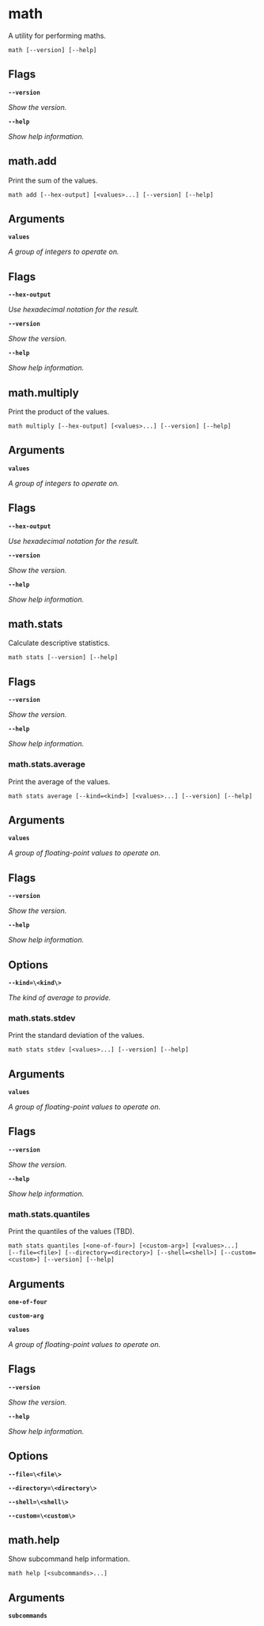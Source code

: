 # math

<!-- Generated by swift-argument-parser -->

A utility for performing maths.

```
math [--version] [--help]
```

## Flags

**`--version`**

*Show the version.*


**`--help`**

*Show help information.*


## math.add

Print the sum of the values.

```
math add [--hex-output] [<values>...] [--version] [--help]
```

## Arguments

**`values`**

*A group of integers to operate on.*


## Flags

**`--hex-output`**

*Use hexadecimal notation for the result.*


**`--version`**

*Show the version.*


**`--help`**

*Show help information.*

## math.multiply

Print the product of the values.

```
math multiply [--hex-output] [<values>...] [--version] [--help]
```

## Arguments

**`values`**

*A group of integers to operate on.*


## Flags

**`--hex-output`**

*Use hexadecimal notation for the result.*


**`--version`**

*Show the version.*


**`--help`**

*Show help information.*

## math.stats

Calculate descriptive statistics.

```
math stats [--version] [--help]
```

## Flags

**`--version`**

*Show the version.*


**`--help`**

*Show help information.*


### math.stats.average

Print the average of the values.

```
math stats average [--kind=<kind>] [<values>...] [--version] [--help]
```

## Arguments

**`values`**

*A group of floating-point values to operate on.*


## Flags

**`--version`**

*Show the version.*


**`--help`**

*Show help information.*


## Options

**`--kind=\<kind\>`**

*The kind of average to provide.*

### math.stats.stdev

Print the standard deviation of the values.

```
math stats stdev [<values>...] [--version] [--help]
```

## Arguments

**`values`**

*A group of floating-point values to operate on.*


## Flags

**`--version`**

*Show the version.*


**`--help`**

*Show help information.*

### math.stats.quantiles

Print the quantiles of the values (TBD).

```
math stats quantiles [<one-of-four>] [<custom-arg>] [<values>...]     [--file=<file>] [--directory=<directory>] [--shell=<shell>] [--custom=<custom>] [--version] [--help]
```

## Arguments

**`one-of-four`**


**`custom-arg`**


**`values`**

*A group of floating-point values to operate on.*


## Flags

**`--version`**

*Show the version.*


**`--help`**

*Show help information.*


## Options

**`--file=\<file\>`**


**`--directory=\<directory\>`**


**`--shell=\<shell\>`**


**`--custom=\<custom\>`**

## math.help

Show subcommand help information.

```
math help [<subcommands>...] 
```

## Arguments

**`subcommands`**
